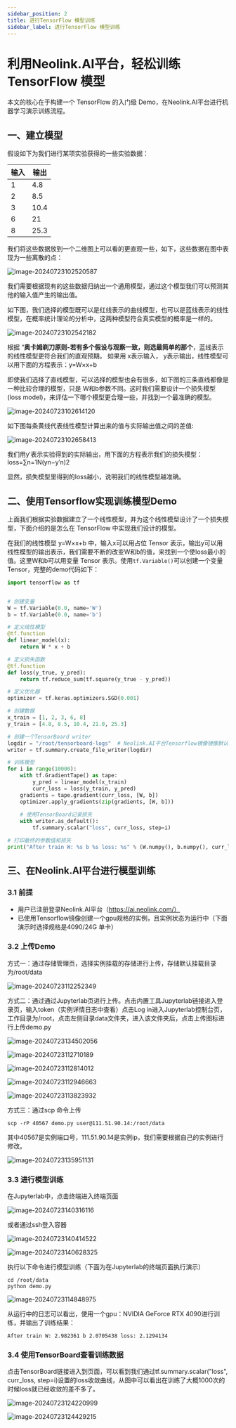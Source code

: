 ```yaml
---
sidebar_position: 2
title: 进行TensorFlow 模型训练
sidebar_label: 进行TensorFlow 模型训练
---
```

# 利用Neolink.AI平台，轻松训练 TensorFlow 模型

本文的核心在于构建一个 TensorFlow 的入门级 Demo，在Neolink.AI平台进行机器学习演示训练流程。

## 一、建立模型

假设如下为我们进行某项实验获得的一些实验数据：

| 输入 | 输出 |
| ---- | ---- |
| 1    | 4.8  |
| 2    | 8.5  |
| 3    | 10.4 |
| 6    | 21   |
| 8    | 25.3 |

我们将这些数据放到一个二维图上可以看的更直观一些，如下，这些数据在图中表现为一些离散的点：

![image-20240723102520587](../../../../../static/img/tensorflowassets/image-20240723102520587.png)

我们需要根据现有的这些数据归纳出一个通用模型，通过这个模型我们可以预测其他的输入值产生的输出值。

如下图，我们选择的模型既可以是红线表示的曲线模型，也可以是蓝线表示的线性模型，在概率统计理论的分析中，这两种模型符合真实模型的概率是一样的。

![image-20240723102542182](../../../../../static/img/tensorflowassets/image-20240723102542182.png)

根据 “**奥卡姆剃刀原则-若有多个假设与观察一致，则选最简单的那个**，蓝线表示的线性模型更符合我们的直观预期。
如果用 x表示输入， y表示输出，线性模型可以用下面的方程表示：y=W×x+b

即使我们选择了直线模型，可以选择的模型也会有很多，如下图的三条直线都像是一种比较合理的模型，只是 W和b参数不同。这时我们需要设计一个损失模型(loss model)，来评估一下哪个模型更合理一些，并找到一个最准确的模型。

![image-20240723102614120](../../../../../static/img/tensorflowassets/image-20240723102614120.png)

如下图每条黄线代表线性模型计算出来的值与实际输出值之间的差值:

![image-20240723102658413](../../../../../static/img/tensorflowassets/image-20240723102658413.png)

我们用y′表示实验得到的实际输出，用下面的方程表示我们的损失模型：loss=∑n=1N(yn−y′n)2

显然，损失模型里得到的loss越小，说明我们的线性模型越准确。

## 二、使用Tensorflow实现训练模型Demo

上面我们根据实验数据建立了一个线性模型，并为这个线性模型设计了一个损失模型，下面介绍的是怎么在 TensorFlow 中实现我们设计的模型。

在我们的线性模型 y=W×x+b 中，输入x可以用占位 Tensor 表示，输出y可以用线性模型的输出表示，我们需要不断的改变W和b的值，来找到一个使loss最小的值。这里W和b可以用变量 Tensor 表示。使用`tf.Variable()`可以创建一个变量 Tensor，完整的demo代码如下：

```python
import tensorflow as tf


# 创建变量
W = tf.Variable(0.0, name='W')
b = tf.Variable(0.0, name='b')

# 定义线性模型
@tf.function
def linear_model(x):
    return W * x + b

# 定义损失函数
@tf.function
def loss(y_true, y_pred):
    return tf.reduce_sum(tf.square(y_true - y_pred))

# 定义优化器
optimizer = tf.keras.optimizers.SGD(0.001)

# 创建数据
x_train = [1, 2, 3, 6, 8]
y_train = [4.8, 8.5, 10.4, 21.0, 25.3]

# 创建一个TensorBoard writer
logdir = "/root/tensorboard-logs"  # Neolink.AI平台Tensorflow镜像镜像默认指定的tensorboard-logs地址
writer = tf.summary.create_file_writer(logdir)

# 训练模型
for i in range(10000):
    with tf.GradientTape() as tape:
        y_pred = linear_model(x_train)
        curr_loss = loss(y_train, y_pred)
    gradients = tape.gradient(curr_loss, [W, b])
    optimizer.apply_gradients(zip(gradients, [W, b]))
    
    # 使用TensorBoard记录损失
    with writer.as_default():
        tf.summary.scalar("loss", curr_loss, step=i)

# 打印最终的参数值和损失
print("After train W: %s b %s loss: %s" % (W.numpy(), b.numpy(), curr_loss.numpy()))
```

## 三、在Neolink.AI平台进行模型训练

### 3.1 前提

- 用户已注册登录Neolink.AI平台（https://ai.neolink.com/）
- 已使用Tensorflow镜像创建一个gpu规格的实例，且实例状态为运行中（下面演示时选择规格是4090/24G 单卡）

### 3.2 上传Demo

方式一：通过存储管理页，选择实例挂载的存储进行上传，存储默认挂载目录为/root/data

![image-20240723112252349](../../../../../static/img/tensorflowassets/image-20240723112252349.png)

方式二：通过通过Jupyterlab页进行上传。点击内置工具Jupyterlab链接进入登录页，输入token（实例详情日志中查看）点击Log in进入Jupyterlab控制台页，工作目录为/root，点击左侧目录data文件夹，进入该文件夹后，点击上传图标进行上传demo.py

![image-20240723134502056](../../../../../static/img/tensorflowassets/image-20240723134502056.png)

![image-20240723112710189](../../../../../static/img/tensorflowassets/image-20240723112710189.png)

![image-20240723112814012](../../../../../static/img/tensorflowassets/image-20240723112814012.png) 

![image-20240723112946663](../../../../../static/img/tensorflowassets/image-20240723112946663.png)

![image-20240723113823932](../../../../../static/img/tensorflowassets/image-20240723113823932.png)

方式三：通过scp 命令上传

[NEOLINK.AI用户手册-数据传输]: https://ai.neolink.com/docs/DataStorage/data%20transmission

```shell
scp -rP 40567 demo.py user@111.51.90.14:/root/data
```

其中40567是实例端口号，111.51.90.14是实例ip，我们需要根据自己的实例进行修改。

![image-20240723135951131](../../../../../static/img/tensorflowassets/image-20240723135951131.png)

### 3.3 进行模型训练

在Jupyterlab中，点击终端进入终端页面

![image-20240723140316116](../../../../../static/img/tensorflowassets/image-20240723140316116.png)

或者通过ssh登入容器

![image-20240723140414522](../../../../../static/img/tensorflowassets/image-20240723140414522.png)

![image-20240723140628325](../../../../../static/img/tensorflowassets/image-20240723140628325.png)

执行以下命令进行模型训练（下面为在Jupyterlab的终端页面执行演示）

```shell
cd /root/data
python demo.py
```

![image-20240723114848975](../../../../../static/img/tensorflowassets/image-20240723114848975.png)

从运行中的日志可以看出，使用一个gpu：NVIDIA GeForce RTX 4090进行训练，并输出了训练结果：

```
After train W: 2.982361 b 2.0705438 loss: 2.1294134
```

### 3.4 使用TensorBoard查看训练数据

点击TensorBoard链接进入到页面，可以看到我们通过tf.summary.scalar("loss", curr_loss, step=i)设置的loss收敛曲线，从图中可以看出在训练了大概1000次的时候loss就已经收敛的差不多了。

![image-20240723124220999](../../../../../static/img/tensorflowassets/image-20240723124220999.png)

![image-20240723124429215](../../../../../static/img/tensorflowassets/image-20240723124429215.png)